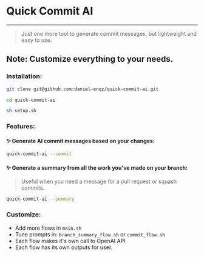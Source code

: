 # Quick Commit AI
---
> Just one more tool to generate commit messages, but lightweight and easy to use.

## Note: Customize everything to your needs.

### Installation:

```bash
git clone git@github.com:daniel-enqz/quick-commit-ai.git
```

```bash
cd quick-commit-ai
```

```bash
sh setup.sh
```

### Features:

#### ✨ Generate AI commit messages based on your changes:

```bash
quick-commit-ai --commit
```

#### ✨ Generate a summary from all the work you've made on your branch:
> Useful when you need a message for a pull request or squash commits.

```bash
quick-commit-ai --summary
```

### Customize:
- Add more flows in `main.sh`
- Tune prompts in: `branch_summary_flow.sh` or `commit_flow.sh`
- Each flow makes it's own call to OpenAI API
- Each flow has its own outputs for user.

